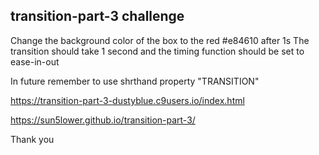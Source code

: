 ## transition-part-3 challenge

Change the background color of the box to the red #e84610 after 1s
The transition should take 1 second and the timing function should be set to ease-in-out

In future remember to use shrthand property "TRANSITION"

https://transition-part-3-dustyblue.c9users.io/index.html

https://sun5lower.github.io/transition-part-3/
 
 Thank you
